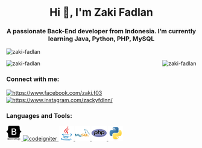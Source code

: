 <h1 align="center">Hi 👋, I'm Zaki Fadlan</h1>
<h3 align="center">A passionate Back-End developer from Indonesia. I’m currently learning <strong>Java, Python, PHP, MySQL</strong></h3>

<p align="left"> <img src="https://komarev.com/ghpvc/?username=zaki-fadlan&label=Profile%20views&color=0e75b6&style=flat" alt="zaki-fadlan" /> </p>

<p><img align="left" src="https://github-readme-stats.vercel.app/api/top-langs?username=zaki-fadlan&show_icons=true&locale=en&layout=compact" alt="zaki-fadlan" /></p>

<p>&nbsp;<img align="right" src="https://github-readme-stats.vercel.app/api?username=zaki-fadlan&show_icons=true&locale=en" alt="zaki-fadlan" /></p>

<h3 align="left">Connect with me:</h3>
<p align="left">
<a href="https://fb.com/https://www.facebook.com/zaki.f03" target="blank"><img align="center" src="https://raw.githubusercontent.com/rahuldkjain/github-profile-readme-generator/master/src/images/icons/Social/facebook.svg" alt="https://www.facebook.com/zaki.f03" height="30" width="40" /></a>
<a href="https://instagram.com/https://www.instagram.com/zackyfdlnn/" target="blank"><img align="center" src="https://raw.githubusercontent.com/rahuldkjain/github-profile-readme-generator/master/src/images/icons/Social/instagram.svg" alt="https://www.instagram.com/zackyfdlnn/" height="30" width="40" /></a>
</p>
<h3 align="left">Languages and Tools:</h3>
<p align="left"> <a href="https://getbootstrap.com" target="_blank" rel="noreferrer"> <img src="https://raw.githubusercontent.com/devicons/devicon/master/icons/bootstrap/bootstrap-plain-wordmark.svg" alt="bootstrap" width="40" height="40"/> </a> <a href="https://codeigniter.com" target="_blank" rel="noreferrer"> <img src="https://cdn.worldvectorlogo.com/logos/codeigniter.svg" alt="codeigniter" width="40" height="40"/> </a> <a href="https://www.java.com" target="_blank" rel="noreferrer"> <img src="https://raw.githubusercontent.com/devicons/devicon/master/icons/java/java-original.svg" alt="java" width="40" height="40"/> </a> <a href="https://www.mysql.com/" target="_blank" rel="noreferrer"> <img src="https://raw.githubusercontent.com/devicons/devicon/master/icons/mysql/mysql-original-wordmark.svg" alt="mysql" width="40" height="40"/> </a> <a href="https://www.php.net" target="_blank" rel="noreferrer"> <img src="https://raw.githubusercontent.com/devicons/devicon/master/icons/php/php-original.svg" alt="php" width="40" height="40"/> </a> <a href="https://www.python.org" target="_blank" rel="noreferrer"> <img src="https://raw.githubusercontent.com/devicons/devicon/master/icons/python/python-original.svg" alt="python" width="40" height="40"/> </a> </p>
<!--
**Zaki-Fadlan/Zaki-Fadlan** is a ✨ _special_ ✨ repository because its `README.md` (this file) appears on your GitHub profile.

Here are some ideas to get you started:

- 🔭 I’m currently working on ...
- 🌱 I’m currently learning ...
- 👯 I’m looking to collaborate on ...
- 🤔 I’m looking for help with ...
- 💬 Ask me about ...
- 📫 How to reach me: ...
- 😄 Pronouns: ...
- ⚡ Fun fact: ...
